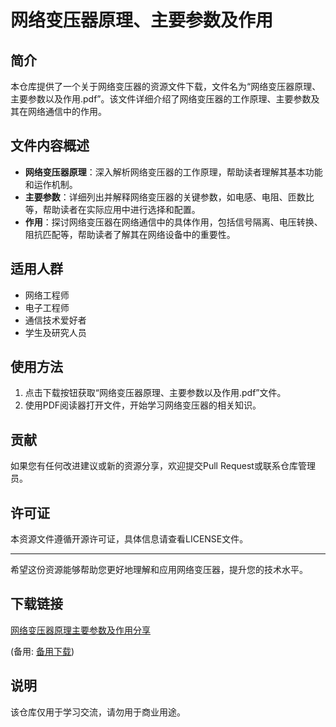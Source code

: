 # 网络变压器原理、主要参数及作用

## 简介
本仓库提供了一个关于网络变压器的资源文件下载，文件名为“网络变压器原理、主要参数以及作用.pdf”。该文件详细介绍了网络变压器的工作原理、主要参数及其在网络通信中的作用。

## 文件内容概述
- **网络变压器原理**：深入解析网络变压器的工作原理，帮助读者理解其基本功能和运作机制。
- **主要参数**：详细列出并解释网络变压器的关键参数，如电感、电阻、匝数比等，帮助读者在实际应用中进行选择和配置。
- **作用**：探讨网络变压器在网络通信中的具体作用，包括信号隔离、电压转换、阻抗匹配等，帮助读者了解其在网络设备中的重要性。

## 适用人群
- 网络工程师
- 电子工程师
- 通信技术爱好者
- 学生及研究人员

## 使用方法
1. 点击下载按钮获取“网络变压器原理、主要参数以及作用.pdf”文件。
2. 使用PDF阅读器打开文件，开始学习网络变压器的相关知识。

## 贡献
如果您有任何改进建议或新的资源分享，欢迎提交Pull Request或联系仓库管理员。

## 许可证
本资源文件遵循开源许可证，具体信息请查看LICENSE文件。

---

希望这份资源能够帮助您更好地理解和应用网络变压器，提升您的技术水平。

## 下载链接
[网络变压器原理主要参数及作用分享](https://pan.quark.cn/s/7d18cb96ecd2) 

(备用: [备用下载](https://pan.baidu.com/s/1GSVtUrgRVz505jAgmfKEsg?pwd=1234))

## 说明

该仓库仅用于学习交流，请勿用于商业用途。
